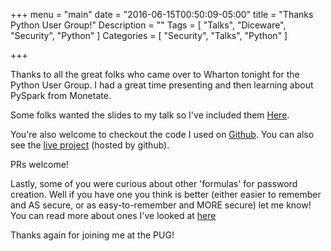 +++
menu = "main"
date = "2016-06-15T00:50:09-05:00"
title = "Thanks Python User Group!"
Description = ""
Tags = [
  "Talks",
  "Diceware",
  "Security",
  "Python"
]
Categories = [
  "Security",
  "Talks",
  "Python"
]

+++

Thanks to all the great folks who came over to Wharton tonight for the Python User Group. I had a great time presenting and then learning about PySpark from Monetate.

Some folks wanted the slides to my talk so I've included them [Here](https://drive.google.com/file/d/0B__8CIDfTsIEWldmZGJseERYRjg/view?usp=sharing).

You're also welcome to checkout the code I used on [Github](https://github.com/fernando-mc/EasyDice). You can also see the [live project](https://rawgit.com/fernando-mc/EasyDice/master/index.html) (hosted by github).

PRs welcome!

Lastly, some of you were curious about other 'formulas' for password creation. Well if you have one you think is better (either easier to remember and AS secure, or as easy-to-remember and MORE secure) let me know! You can read more about ones I've looked at [here](https://fernandomc.com/posts/good-bad-ugly-theoretical-security-password-creation-systems/)

Thanks again for joining me at the PUG!